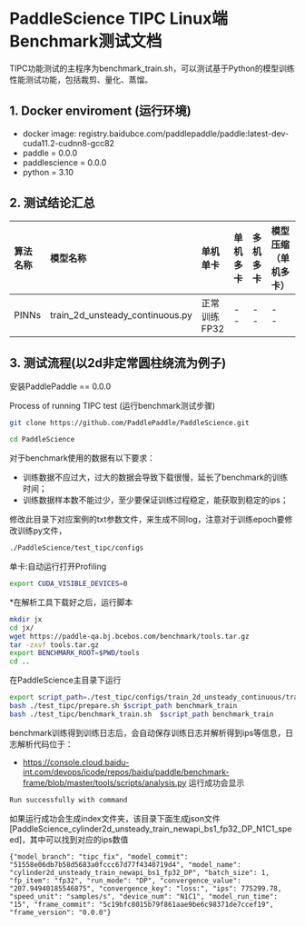# PaddleScience TIPC Linux端Benchmark测试文档

TIPC功能测试的主程序为benchmark_train.sh，可以测试基于Python的模型训练性能测试功能，包括裁剪、量化、蒸馏。

## 1. Docker enviroment (运行环境)

- docker image: registry.baidubce.com/paddlepaddle/paddle:latest-dev-cuda11.2-cudnn8-gcc82
- paddle = 0.0.0
- paddlescience = 0.0.0
- python = 3.10

## 2. 测试结论汇总

| 算法名称 | 模型名称 | 单机单卡 | 单机多卡 | 多机多卡 | 模型压缩（单机多卡） |
|  :----  |   :----  |    :----  |  :----   |  :----   |  :----   |
|  PINNs  | train_2d_unsteady_continuous.py | 正常训练 <br> FP32 | - <br> - | - <br> - | - <br> - |

## 3. 测试流程(以2d非定常圆柱绕流为例子)

安装PaddlePaddle == 0.0.0

Process of running TIPC test (运行benchmark测试步骤)

``` sh
git clone https://github.com/PaddlePaddle/PaddleScience.git
```

``` sh
cd PaddleScience
```

对于benchmark使用的数据有以下要求：

- 训练数据不应过大，过大的数据会导致下载很慢，延长了benchmark的训练时间；
- 训练数据样本数不能过少，至少要保证训练过程稳定，能获取到稳定的ips；

修改此目录下对应案例的txt参数文件，来生成不同log，注意对于训练epoch要修改训练py文件，

``` sh
./PaddleScience/test_tipc/configs
```

单卡:自动运行打开Profiling

``` sh
export CUDA_VISIBLE_DEVICES=0
```

*在解析工具下载好之后，运行脚本

``` sh
mkdir jx
cd jx/
wget https://paddle-qa.bj.bcebos.com/benchmark/tools.tar.gz
tar -zxvf tools.tar.gz
export BENCHMARK_ROOT=$PWD/tools
cd ..
```

在PaddleScience主目录下运行

``` sh
export script_path=./test_tipc/configs/train_2d_unsteady_continuous/train_2d_unsteady_continuous.txt
bash ./test_tipc/prepare.sh $script_path benchmark_train
bash ./test_tipc/benchmark_train.sh  $script_path benchmark_train
```

benchmark训练得到训练日志后，会自动保存训练日志并解析得到ips等信息，日志解析代码位于：

- <https://console.cloud.baidu-int.com/devops/icode/repos/baidu/paddle/benchmark-frame/blob/master/tools/scripts/analysis.py>
运行成功会显示

``` sh
Run successfully with command
```

如果运行成功会生成index文件夹，该目录下面生成json文件[PaddleScience_cylinder2d_unsteady_train_newapi_bs1_fp32_DP_N1C1_speed]，其中可以找到对应的ips数值

``` log
{"model_branch": "tipc_fix", "model_commit": "51558e06db7b58d5683a0fccc67d77f4340719d4", "model_name": "cylinder2d_unsteady_train_newapi_bs1_fp32_DP", "batch_size": 1, "fp_item": "fp32", "run_mode": "DP", "convergence_value": "207.94940185546875", "convergence_key": "loss:", "ips": 775299.78, "speed_unit": "samples/s", "device_num": "N1C1", "model_run_time": "15", "frame_commit": "5c19bfc8015b79f861aae9be6c98371de7ccef19", "frame_version": "0.0.0"}
```
